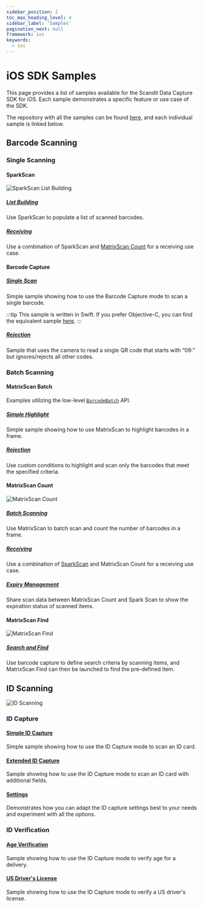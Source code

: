 ```yaml
---
sidebar_position: 2
toc_max_heading_level: 4
sidebar_label: 'Samples'
pagination_next: null
framework: ios
keywords:
  - ios
---
```


# iOS SDK Samples

This page provides a list of samples available for the Scandit Data Capture SDK for iOS. Each sample demonstrates a specific feature or use case of the SDK.

The repository with all the samples can be found [here](https://github.com/Scandit/datacapture-ios-samples/tree/master), and each individual sample is linked below.

## Barcode Scanning

### Single Scanning

#### SparkScan

![SparkScan List Building](/img/samples/sparkscan_list_building.png)

##### [List Building](https://github.com/Scandit/datacapture-ios-samples/tree/master/ListBuildingSample)

Use SparkScan to populate a list of scanned barcodes.

##### [Receiving](https://github.com/Scandit/datacapture-ios-samples/tree/master/ReceivingSample)

Use a combination of SparkScan and [MatrixScan Count](#matrixscan-count) for a receiving use case.

#### Barcode Capture

##### [Single Scan](https://github.com/Scandit/datacapture-ios-samples/tree/master/BarcodeCaptureSimpleSampleSwift)

Simple sample showing how to use the Barcode Capture mode to scan a single barcode.

:::tip
This sample is written in Swift. If you prefer Objective-C, you can find the equivalent sample [here](https://github.com/Scandit/datacapture-ios-samples/tree/master/BarcodeCaptureSimpleSampleObjC).
:::

##### [Rejection](https://github.com/Scandit/datacapture-ios-samples/tree/master/BarcodeCaptureRejectSample)

Sample that uses the camera to read a single QR code that starts with “09:” but ignores/rejects all other codes.

### Batch Scanning

#### MatrixScan Batch

Examples utilizing the low-level [`BarcodeBatch`](https://docs.scandit.com/data-capture-sdk/ios/barcode-capture/api/barcode-batch.html) API.

##### [Simple Highlight](https://github.com/Scandit/datacapture-ios-samples/tree/master/MatrixScanSimpleSample)

Simple sample showing how to use MatrixScan to highlight barcodes in a frame.

##### [Rejection](https://github.com/Scandit/datacapture-ios-samples/tree/master/MatrixScanRejectSample)

Use custom conditions to highlight and scan only the barcodes that meet the specified criteria.

#### MatrixScan Count

![MatrixScan Count](/img/samples/ms_count.png)

##### [Batch Scanning](https://github.com/Scandit/datacapture-ios-samples/tree/master/MatrixScanCountSimpleSample)

Use MatrixScan to batch scan and count the number of barcodes in a frame.

##### [Receiving](https://github.com/Scandit/datacapture-ios-samples/tree/master/ReceivingSample)

Use a combination of [SparkScan](#sparkscan) and MatrixScan Count for a receiving use case.

##### [Expiry Management](https://github.com/Scandit/datacapture-ios-samples/tree/master/ExpiryManagementSample)

Share scan data between MatrixScan Count and Spark Scan to show the expiration status of scanned items.

#### MatrixScan Find

![MatrixScan Find](/img/samples/ms_find_ios.png)

##### [Search and Find](https://github.com/Scandit/datacapture-ios-samples/tree/master/SearchAndFindSample)

Use barcode capture to define search criteria by scanning items, and MatrixScan Find can then be launched to find the pre-defined item.

## ID Scanning

![ID Scanning](/img/samples/id_scanning.png)

### ID Capture

#### [Simple ID Capture](https://github.com/Scandit/datacapture-ios-samples/tree/master/IdCaptureSimpleSample)

Simple sample showing how to use the ID Capture mode to scan an ID card.

#### [Extended ID Capture](https://github.com/Scandit/datacapture-ios-samples/tree/master/IdCaptureExtendedSample)

Sample showing how to use the ID Capture mode to scan an ID card with additional fields.

#### [Settings](https://github.com/Scandit/datacapture-ios-samples/tree/master/IdCaptureSettingsSample)

Demonstrates how you can adapt the ID capture settings best to your needs and experiment with all the options.

### ID Verification

#### [Age Verification](https://github.com/Scandit/datacapture-ios-samples/tree/master/AgeVerifiedDeliverySample)

Sample showing how to use the ID Capture mode to verify age for a delivery.

#### [US Driver's License](https://github.com/Scandit/datacapture-ios-samples/tree/master/USDLVerificationSample)

Sample showing how to use the ID Capture mode to verify a US driver's license.
